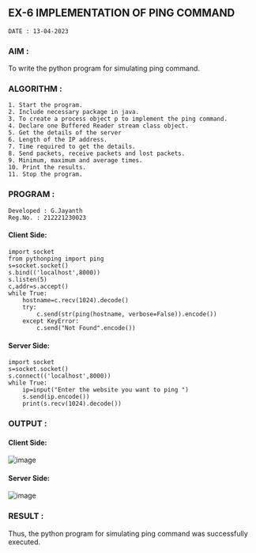 ## EX-6 IMPLEMENTATION OF PING COMMAND
```
DATE : 13-04-2023
```
### AIM :
To write the python program for simulating ping command.
### ALGORITHM :
```
1. Start the program.
2. Include necessary package in java.
3. To create a process object p to implement the ping command.
4. Declare one Buffered Reader stream class object.
5. Get the details of the server
6. Length of the IP address.
7. Time required to get the details.
8. Send packets, receive packets and lost packets.
9. Minimum, maximum and average times.
10. Print the results.
11. Stop the program.
```
### PROGRAM :
```
Developed : G.Jayanth
Reg.No. : 212221230023
```
#### Client Side:
```
import socket
from pythonping import ping
s=socket.socket()
s.bind(('localhost',8000))
s.listen(5)
c,addr=s.accept()
while True:
    hostname=c.recv(1024).decode()
    try:
        c.send(str(ping(hostname, verbose=False)).encode())
    except KeyError:
        c.send("Not Found".encode())
```
#### Server Side:
```
import socket
s=socket.socket()
s.connect(('localhost',8000))
while True:
    ip=input("Enter the website you want to ping ")
    s.send(ip.encode())
    print(s.recv(1024).decode())
```
### OUTPUT :
#### Client Side:
![image](https://github.com/Pavan-Gv/EX-6/assets/94827772/4c043989-1ce8-4a79-a6b0-5b3d7b260c58)
#### Server Side:
![image](https://github.com/Pavan-Gv/EX-6/assets/94827772/10f5575f-6ecc-41e6-a9c9-e5a17e5ebee4)
### RESULT :
Thus, the python program for simulating ping command was successfully executed.
